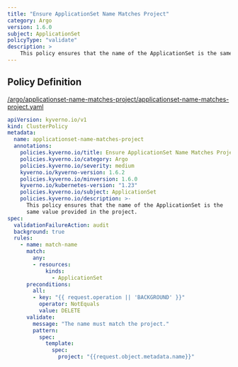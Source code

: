 ```yaml
---
title: "Ensure ApplicationSet Name Matches Project"
category: Argo
version: 1.6.0
subject: ApplicationSet
policyType: "validate"
description: >
    This policy ensures that the name of the ApplicationSet is the same value provided in the project.
---
```


## Policy Definition
<a href="https://github.com/kyverno/policies/raw/main//argo/applicationset-name-matches-project/applicationset-name-matches-project.yaml" target="-blank">/argo/applicationset-name-matches-project/applicationset-name-matches-project.yaml</a>

```yaml
apiVersion: kyverno.io/v1
kind: ClusterPolicy
metadata:
  name: applicationset-name-matches-project
  annotations:
    policies.kyverno.io/title: Ensure ApplicationSet Name Matches Project
    policies.kyverno.io/category: Argo
    policies.kyverno.io/severity: medium
    kyverno.io/kyverno-version: 1.6.2
    policies.kyverno.io/minversion: 1.6.0
    kyverno.io/kubernetes-version: "1.23"
    policies.kyverno.io/subject: ApplicationSet
    policies.kyverno.io/description: >-
      This policy ensures that the name of the ApplicationSet is the
      same value provided in the project.
spec:
  validationFailureAction: audit
  background: true
  rules:
    - name: match-name
      match:
        any:
        - resources:
            kinds:
              - ApplicationSet
      preconditions:
        all:
        - key: "{{ request.operation || 'BACKGROUND' }}"
          operator: NotEquals
          value: DELETE
      validate:
        message: "The name must match the project."
        pattern:
          spec:
            template:
              spec:
                project: "{{request.object.metadata.name}}"
```
